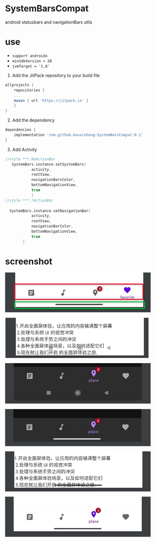 # SystemBarsCompat

android statusbars and navigationBars utils

# use

* `support androidx`
* `minSdkVersion > 20`
* `jvmTarget = '1.8'`

1. Add the JitPack repository to your build file
```gradle
allprojects {
    repositories {
	...
	maven { url 'https://jitpack.io' }
    }
}
```

2. Add the dependency

```gradle
dependencies {
    implementation 'com.github.kouxinhong:SystemBarsCompat:0.1'
}
```
3. Add Activity
```kotlin
//style ***.NoActionBar
   SystemBars.instance.setSystemBars(
            activity,
            rootView,
            navigationBarsColor,
            bottomNavigationView,
            true
            )
//style ***.*ActionBar

  SystemBars.instance.setNavigationBar(
            activity,
            rootView,
            navigationBarColor,
            bottomNavigationView,
            true
        )
```

# screenshot

![图1.png](https://github.com/kouxinhong/SystemBarsCompat/blob/main/image/edge.png)

![图2.png](https://github.com/kouxinhong/SystemBarsCompat/blob/main/image/1.png)

![图3.png](https://github.com/kouxinhong/SystemBarsCompat/blob/main/image/2.png)

![图4.png](https://github.com/kouxinhong/SystemBarsCompat/blob/main/image/3.png)

![图5.png](https://github.com/kouxinhong/SystemBarsCompat/blob/main/image/4.png)

![图6.png](https://github.com/kouxinhong/SystemBarsCompat/blob/main/image/5.png)
